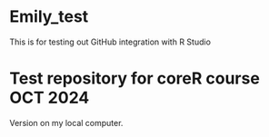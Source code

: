 # Emily_test
This is for testing out GitHub integration with R Studio

# Test repository for coreR course OCT 2024

Version on my local computer. 